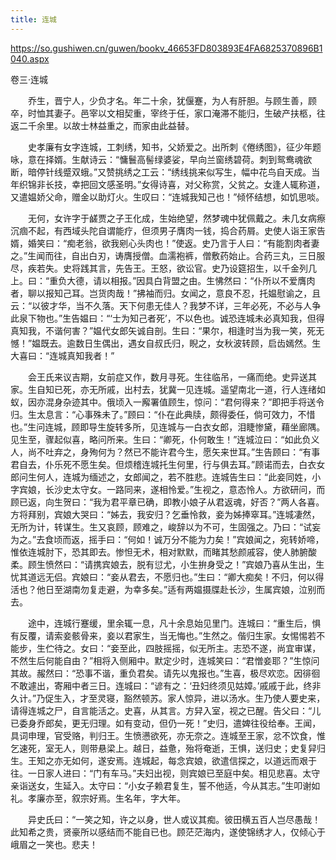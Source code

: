 ```yaml
---
title: 连城
---
```


https://so.gushiwen.cn/guwen/bookv_46653FD803893E4FA6825370896B1040.aspx

卷三·连城 

　　乔生，晋宁人，少负才名。年二十余，犹偃蹇，为人有肝胆。与顾生善，顾卒，时恤其妻子。邑宰以文相契重，宰终于任，家口淹滞不能归，生破产扶柩，往返二千余里。以故士林益重之，而家由此益替。

　　史孝廉有女字连城，工刺绣，知书，父娇爱之。出所刺《倦绣图》，征少年题咏，意在择婿。生献诗云：“慵鬟高髻绿婆娑，早向兰窗绣碧荷。刺到鸳鸯魂欲断，暗停针线蹙双蛾。”又赞挑绣之工云：“绣线挑来似写生，幅中花鸟自天成。当年织锦非长技，幸把回文感圣明。”女得诗喜，对父称赏，父贫之。女逢人辄称道，又遣媪娇父命，赠金以助灯火。生叹曰：“连城我知己也！”倾怀结想，如饥思啖。

　　无何，女许字于鹾贾之子王化成，生始绝望，然梦魂中犹佩戴之。未几女病瘵沉痼不起，有西域头陀自谓能疗，但须男子膺肉一钱，捣合药屑。史使人诣王家告婿，婚笑曰：“痴老翁，欲我剜心头肉也！”使返。史乃言于人曰：“有能割肉者妻之。”生闻而往，自出白刃，诪膺授僧。血濡袍裤，僧敷药始止。合药三丸，三日服尽，疾若失。史将践其言，先告王。王怒，欲讼官。史乃设筵招生，以千金列几上。曰：“重负大德，请以相报。”因具白背盟之由。生怫然曰：“仆所以不爱膺肉者，聊以报知己耳。岂货肉哉！”拂袖而归。女闻之，意良不忍，托媪慰谕之，且云：“以彼才华，当不久落。天下何患无佳人？我梦不详，三年必死，不必与人争此泉下物也。”生告媪曰：“‘士为知己者死’，不以色也。诚恐连城未必真知我，但得真知我，不谐何害？”媪代女郎矢诚自剖。生曰：“果尔，相逢时当为我一笑，死无憾！”媪既去。逾数日生偶出，遇女自叔氏归，睨之，女秋波转顾，启齿嫣然。生大喜曰：“连城真知我者！”

　　会王氏来议吉期，女前症又作，数月寻死。生往临吊，一痛而绝。史异送其家。生自知已死，亦无所戚，出村去，犹冀一见连城。遥望南北一道，行人连绪如蚁，因亦混身杂迹其中。俄顷入一廨署值顾生，惊问：“君何得来？”即把手将送令归。生太息言：“心事殊未了。”顾曰：“仆在此典牍，颇得委任，倘可效力，不惜也。”生问连城，顾即导生旋转多所，见连城与一白衣女郎，泪睫惨黛，藉坐廊隅。见生至，骤起似喜，略问所来。生曰：“卿死，仆何敢生！”连城泣曰：“如此负义人，尚不吐弃之，身殉何为？然已不能许君今生，愿矢来世耳。”生告顾曰：“有事君自去，仆乐死不愿生矣。但烦稽连城托生何里，行与俱去耳。”顾诺而去，白衣女郎问生何人，连城为缅述之，女郎闻之，若不胜悲。连城告生曰：“此妾同姓，小字宾娘，长沙史太守女。一路同来，遂相怜爱。”生视之，意态怜人。方欲研问，而顾已返，向生贺曰：“我为君平章已确，即教小娘子从君返魂，好否？”两人各喜。方将拜别，宾娘大哭曰：“姊去，我安归？乞垂怜救，妾为姊捧窣耳。”连城凄然，无所为计，转谋生。生又哀顾，顾难之，峻辞以为不可，生固强之。乃曰：“试妄为之。”去食顷而返，摇手曰：“何如！诚万分不能为力矣！”宾娘闻之，宛转娇啼，惟依连城肘下，恐其即去。惨怛无术，相对默默，而睹其愁颜戚容，使人肺腑酸柔。顾生愤然曰：“请携宾娘去，脱有愆尤，小生拚身受之！”宾娘乃喜从生出，生忧其道远无侣。宾娘曰：“妾从君去，不愿归也。”生曰：“卿大痴矣！不归，何以得活也？他日至湖南勿复走避，为幸多矣。”适有两媪摄牒赴长沙，生属宾娘，泣别而去。

　　途中，连城行蹇缓，里余辄一息，凡十余息始见里门。连城曰：“重生后，惧有反覆，请索妾骸骨来，妾以君家生，当无悔也。”生然之。偕归生家。女惕惕若不能步，生伫待之。女曰：“妾至此，四肢摇摇，似无所主。志恐不遂，尚宜审谋，不然生后何能自由？”相将入侧厢中。默定少时，连城笑曰：“君憎妾耶？”生惊问其故。赧然曰：“恐事不谐，重负君矣。请先以鬼报也。”生喜，极尽欢恋。因徘徊不敢遽出，寄厢中者三日。连城曰：“谚有之：‘丑妇终须见姑嫜。’戚戚于此，终非久计。”乃促生入，才至灵寝，豁然顿苏。家人惊异，进以汤水。生乃使人要史来，请得连城之尸，自言能活之。史喜，从其言。方舁入室，视之已醒。告父曰：“儿已委身乔郎矣，更无归理。如有变动，但仍一死！”史归，遣婢往役给奉。王闻，具词申理，官受赂，判归王。生愤懑欲死，亦无奈之。连城至王家，忿不饮食，惟乞速死，室无人，则带悬梁上。越日，益惫，殆将奄逝，王惧，送归史；史复舁归生。王知之亦无如何，遂安焉。连城起，每念宾娘，欲遣信探之，以道远而艰于往。一日家人进曰：“门有车马。”夫妇出视，则宾娘已至庭中矣。相见悲喜。太守亲诣送女，生延入。太守曰：“小女子赖君复生，誓不他适，今从其志。”生叩谢如礼。孝廉亦至，叙宗好焉。生名年，字大年。

　　异史氏曰：“一笑之知，许之以身，世人或议其痴。彼田横五百人岂尽愚哉！此知希之贵，贤豪所以感结而不能自已也。顾茫茫海内，遂使锦绣才人，仅倾心于峨眉之一笑也。悲夫！